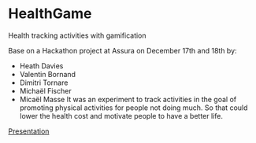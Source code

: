 # HealthGame
Health tracking activities with gamification

Base on a Hackathon project at Assura on December 17th and 18th by:
* Heath Davies
* Valentin Bornand
* Dimitri Tornare
* Michaël Fischer
* Micaël Masse
It was an experiment to track activities in the goal of promoting physical activities for people not doing much. So that could lower the health cost and motivate people to have a better life.

[Presentation](https://drive.google.com/file/d/1GNR7l0uZyfEFPbVV9ysIAdhYhca3FJ0X/view)
